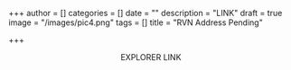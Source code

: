 +++
author = []
categories = []
date = ""
description = "LINK"
draft = true
image = "/images/pic4.png"
tags = []
title = "RVN Address Pending"

+++
<center>

EXPLORER LINK

</center>